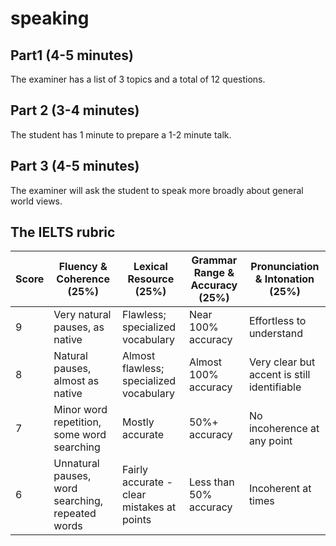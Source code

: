 # speaking

## Part1 (4-5 minutes)

The examiner has a list of 3 topics and a total of 12 questions.

## Part 2 (3-4 minutes)

The student has 1 minute to prepare a 1-2 minute talk.

## Part 3 (4-5 minutes)

The examiner will ask the student to speak more broadly about general world views.


## The IELTS rubric

| Score | Fluency & Coherence (25%)                        | Lexical Resource (25%)                     | Grammar Range & Accuracy (25%) | Pronunciation & Intonation (25%)            |
| ----- | ------------------------------------------------ | ------------------------------------------ | ------------------------------ | ------------------------------------------- |
| 9     | Very natural pauses, as native                   | Flawless; specialized vocabulary           | Near 100% accuracy             | Effortless to understand                    |
| 8     | Natural pauses, almost as native                 | Almost flawless; specialized vocabulary    | Almost 100% accuracy           | Very clear but accent is still identifiable |
| 7     | Minor word repetition, some word searching       | Mostly accurate                            | 50%+ accuracy                  | No incoherence at any point                 |
| 6     | Unnatural pauses, word searching, repeated words | Fairly accurate - clear mistakes at points | Less than 50% accuracy         | Incoherent at times                         |
